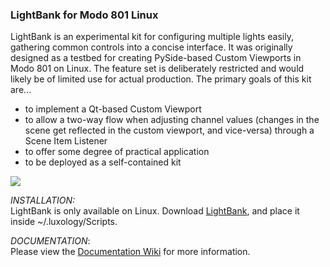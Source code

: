 ### LightBank for Modo 801 Linux

LightBank is an experimental kit for configuring multiple lights easily, gathering common controls into a concise interface. It was originally designed as a testbed for creating PySide-based Custom Viewports in Modo 801 on Linux. The feature set is deliberately restricted and would likely be of limited use for actual production. The primary goals of this kit are...
* to implement a Qt-based Custom Viewport
* to allow a two-way flow when adjusting channel values (changes in the scene get reflected in the custom viewport, and vice-versa) through a Scene Item Listener
* to offer some degree of practical application
* to be deployed as a self-contained kit


[![](http://www.timcrowson.com/wp-content/uploads/2014/07/lightbank_001-1024x638.jpg)](http://www.timcrowson.com/wp-content/uploads/2014/07/lightbank_001.jpg)

*INSTALLATION:* <br/>
LightBank is only available on Linux.
Download [LightBank](http://www.timcrowson.com/downloads/lightbank/LightBank.zip), and place it inside ~/.luxology/Scripts.

*DOCUMENTATION*:<br>
Please view the [Documentation Wiki](https://github.com/tcrowson/LightBank/wiki) for more information.
